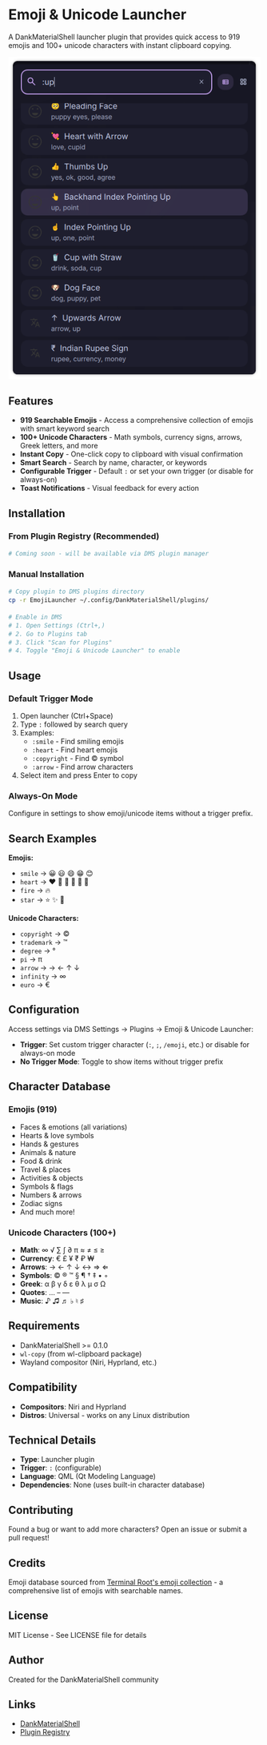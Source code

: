 # Emoji & Unicode Launcher

A DankMaterialShell launcher plugin that provides quick access to 919 emojis and 100+ unicode characters with instant clipboard copying.

![Emoji & Unicode Launcher Screenshot](screenshot.png)

## Features

- **919 Searchable Emojis** - Access a comprehensive collection of emojis with smart keyword search
- **100+ Unicode Characters** - Math symbols, currency signs, arrows, Greek letters, and more
- **Instant Copy** - One-click copy to clipboard with visual confirmation
- **Smart Search** - Search by name, character, or keywords
- **Configurable Trigger** - Default `:` or set your own trigger (or disable for always-on)
- **Toast Notifications** - Visual feedback for every action

## Installation

### From Plugin Registry (Recommended)
```bash
# Coming soon - will be available via DMS plugin manager
```

### Manual Installation
```bash
# Copy plugin to DMS plugins directory
cp -r EmojiLauncher ~/.config/DankMaterialShell/plugins/

# Enable in DMS
# 1. Open Settings (Ctrl+,)
# 2. Go to Plugins tab
# 3. Click "Scan for Plugins"
# 4. Toggle "Emoji & Unicode Launcher" to enable
```

## Usage

### Default Trigger Mode
1. Open launcher (Ctrl+Space)
2. Type `:` followed by search query
3. Examples:
   - `:smile` - Find smiling emojis
   - `:heart` - Find heart emojis
   - `:copyright` - Find © symbol
   - `:arrow` - Find arrow characters
4. Select item and press Enter to copy

### Always-On Mode
Configure in settings to show emoji/unicode items without a trigger prefix.

## Search Examples

**Emojis:**
- `smile` → 😀 😃 😄 😁 😊
- `heart` → ❤️ 🧡 💛 💚 💙 💜
- `fire` → 🔥
- `star` → ⭐ ✨ 🌟

**Unicode Characters:**
- `copyright` → ©
- `trademark` → ™
- `degree` → °
- `pi` → π
- `arrow` → → ← ↑ ↓
- `infinity` → ∞
- `euro` → €

## Configuration

Access settings via DMS Settings → Plugins → Emoji & Unicode Launcher:

- **Trigger**: Set custom trigger character (`:`, `;`, `/emoji`, etc.) or disable for always-on mode
- **No Trigger Mode**: Toggle to show items without trigger prefix

## Character Database

### Emojis (919)
- Faces & emotions (all variations)
- Hearts & love symbols
- Hands & gestures
- Animals & nature
- Food & drink
- Travel & places
- Activities & objects
- Symbols & flags
- Numbers & arrows
- Zodiac signs
- And much more!

### Unicode Characters (100+)
- **Math**: ∞ √ ∑ ∫ ∂ π ≈ ≠ ≤ ≥
- **Currency**: € £ ¥ ₹ ₽ ₩
- **Arrows**: → ← ↑ ↓ ↔ ⇒ ⇐
- **Symbols**: © ® ™ § ¶ † ‡ • ◦
- **Greek**: α β γ δ ε θ λ μ σ Ω
- **Quotes**: … – —
- **Music**: ♪ ♫ ♬ ♭ ♮ ♯

## Requirements

- DankMaterialShell >= 0.1.0
- `wl-copy` (from wl-clipboard package)
- Wayland compositor (Niri, Hyprland, etc.)

## Compatibility

- **Compositors**: Niri and Hyprland
- **Distros**: Universal - works on any Linux distribution

## Technical Details

- **Type**: Launcher plugin
- **Trigger**: `:` (configurable)
- **Language**: QML (Qt Modeling Language)
- **Dependencies**: None (uses built-in character database)

## Contributing

Found a bug or want to add more characters? Open an issue or submit a pull request!

## Credits

Emoji database sourced from [Terminal Root's emoji collection](https://terminalroot.com/emojis.txt) - a comprehensive list of emojis with searchable names.

## License

MIT License - See LICENSE file for details

## Author

Created for the DankMaterialShell community

## Links

- [DankMaterialShell](https://github.com/AvengeMedia/DankMaterialShell)
- [Plugin Registry](https://github.com/AvengeMedia/dms-plugin-registry)
